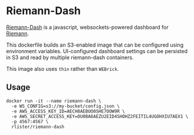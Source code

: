 # Riemann-Dash

[Riemann-Dash](https://github.com/aphyr/riemann-dash) is a
javascript, websockets-powered dashboard for
[Riemann](http://riemann.io/).

This dockerfile builds an S3-enabled image that can be configured
using environment variables. UI-configured dashboard settings can be
persisted in S3 and read by multiple riemann-dash containers.

This image also uses `thin` rather than `WEBrick`.

## Usage

```
docker run -it --name riemann-dash \
  -e WS_CONFIG=s3://my-bucket/config.json \
  -e AWS_ACCESS_KEY_ID=AECH8AEBUO0SHE7OOW9R \
  -e AWS_SECRET_ACCESS_KEY=OU0BA6AEZU2EID4SHOHZ2FEITIL4UGOHXIU7AEX1 \
  -p 4567:4567 \
  rlister/riemann-dash
```
